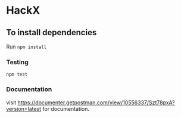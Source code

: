 # HackX

## To install dependencies

Run `npm install`


### Testing

`npm test`


### Documentation

visit https://documenter.getpostman.com/view/10556337/Szt78pxA?version=latest for documentation.